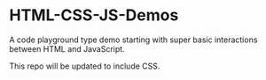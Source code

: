# HTML-CSS-JS-Demos

A code playground type demo starting with super basic interactions between HTML and JavaScript. 

This repo will be updated to include CSS. 

